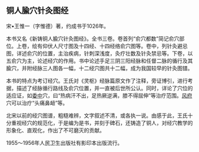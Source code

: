 ## 铜人腧穴针灸图经

宋•王惟一（字惟德）著，约成书于1026年。

本书又名《新铸铜人腧穴针灸图经》。全书三卷。卷首列“俞穴都数”简记俞穴部位。上卷，绘有仰伏人尺寸图及十四经、十四经络俞穴图等。卷中，列针灸避忌图，详述俞穴的位置，主治疾病，针刺深浅度，灸疗壮数及针灸禁忌等。下卷，以五俞穴为主，论述经穴的作用。书中论述手足三阴三阳经脉和任督二脉的循行及其腧穴，并附经脉三人图各一幅，十二经穴图共十二幅，成为我国较早的针灸图镨。

本书的特点为考订经穴。王氏对《灵枢》经脉篇原文作了注释，旁证博引，进行考据，描述了经脉循行路线及俞穴位置，并一直被后世所公认。同时，详论了穴位的适应证，如[委中](https://www.gmzyjc.com/read/zjs/zjs3.1.7-8-0.0.1.3.40.md)穴，曰“热病汗不出，足热厥逆满，膝不得屈伸”等治疗范围。[风府](https://www.gmzyjc.com/read/zjs/zjs3.2.2-0.0.1.3.16.md)穴可以治疗“头痛鼻衄”等。

北宋以前的经穴图谱，粗糙难辨，文字叙述不清，或各执一说。由感于此，王氏十分重视经穴的规范化，于是编为是书，并刻于碑石，还铸造了铜人，对经穴教学的形象化、直观化，作出了不可磨灭的贡献。

1955〜1956年人民卫生出版社有影印本出版流行。
